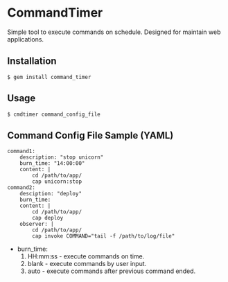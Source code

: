 # CommandTimer

Simple tool to execute commands on schedule. Designed for maintain web applications.

## Installation

    $ gem install command_timer

## Usage

    $ cmdtimer command_config_file

## Command Config File Sample (YAML)

    command1:
        description: "stop unicorn"
		burn_time: "14:00:00"
		content: |
			cd /path/to/app/
			cap unicorn:stop
	command2:
		desciption: "deploy"
		burn_time:
		content: |
			cd /path/to/app/
			cap deploy
		observer: |
			cd /path/to/app/
			cap invoke COMMAND="tail -f /path/to/log/file"

* burn_time: 
	1. HH:mm:ss - execute commands on time.
	2. blank - execute commands by user input.
	3. auto - execute commands after previous command ended.
